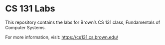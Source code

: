 CS 131 Labs
===========

This repository contains the labs for Brown’s CS 131 class,
Fundamentals of Computer Systems.

For more information, visit:
https://cs131.cs.brown.edu/
